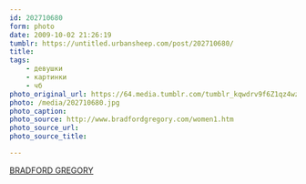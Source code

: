 ```yaml
---
id: 202710680
form: photo
date: 2009-10-02 21:26:19
tumblr: https://untitled.urbansheep.com/post/202710680/
title:
tags:
    - девушки
    - картинки
    - чб
photo_original_url: https://64.media.tumblr.com/tumblr_kqwdrv9f6Z1qz4wzio1_400.jpg
photo: /media/202710680.jpg
photo_caption: 
photo_source: http://www.bradfordgregory.com/women1.htm
photo_source_url:
photo_source_title:

---
```


<p><a href="http://www.bradfordgregory.com/women1.htm">BRADFORD GREGORY</a></p>
